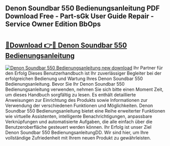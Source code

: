 ## Denon Soundbar 550 Bedienungsanleitung PDF Download Free - Part-sGk User Guide Repair - Service Owner Edition BbOps

# <h2><a href="http://df4buz.blite.top/?on=Denon+Soundbar+550+Bedienungsanleitung">🔗Download 👉🔴 Denon Soundbar 550 Bedienungsanleitung</a></h2>

[![Denon Soundbar 550 Bedienungsanleitung new download](https://i.imgur.com/lujVjoI.png)](http://df4buz.blite.top/?on=Denon+Soundbar+550+Bedienungsanleitung)
Ihr Partner für den Erfolg Dieses Benutzerhandbuch ist Ihr zuverlässiger Begleiter bei der erfolgreichen Bedienung und Wartung Ihres Denon Soundbar 550 Bedienungsanleitung. Bevor Sie Ihr Denon Soundbar 550 Bedienungsanleitung verwenden, nehmen Sie sich bitte einen Moment Zeit, um dieses Handbuch sorgfältig zu lesen. Es enthält detaillierte Anweisungen zur Einrichtung des Produkts sowie Informationen zur Verwendung der verschiedenen Funktionen und Möglichkeiten. Denon Soundbar 550 Bedienungsanleitung bietet eine Reihe erweiterter Funktionen wie virtuelle Assistenten, intelligente Benachrichtigungen, anpassbare Verknüpfungen und automatisierte Aufgaben, die alle einfach über die Benutzeroberfläche gesteuert werden können. Ihr Erfolg ist unser Ziel Denon Soundbar 550 BedienungsanleitungDD. Wir sind hier, um Ihre vollständige Zufriedenheit mit Ihrem neuen Produkt zu gewährleisten.
